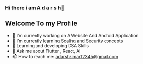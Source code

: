 ### Hi there i am A d a r s h👋
## Welcome To my Profile 

- 🔭 I’m currently working on A Website And Android Application
- 🌱 I’m currently learning Scaling and Security concepts 
- 🤔 Learning and developing DSA Skills
- 💬 Ask me about Flutter , React, AI
- 📫 How to reach me: adarshsimar12345@gmail.com
 

